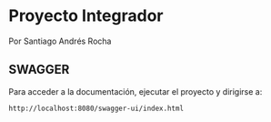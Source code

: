 # Proyecto Integrador
Por Santiago Andrés Rocha


## SWAGGER
Para acceder a la documentación, ejecutar el proyecto y dirigirse a:
```
http://localhost:8080/swagger-ui/index.html
```
